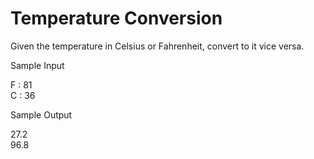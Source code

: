# Temperature Conversion

Given the temperature in Celsius or Fahrenheit, convert to it vice versa.

Sample Input

F : 81\
C : 36

Sample Output

27.2\
96.8

